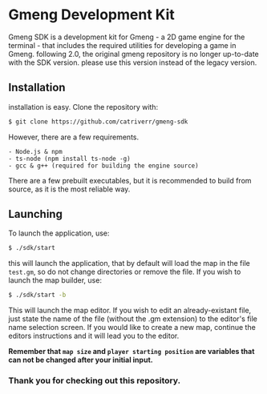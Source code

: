 # Gmeng Development Kit

Gmeng SDK is a development kit for Gmeng - a 2D game engine for the terminal - that includes the required utilities for developing a game in Gmeng.
following 2.0, the original gmeng repository is no longer up-to-date with the SDK version. please use this version instead of the legacy version.

## Installation 

installation is easy. Clone the repository with:
```sh
$ git clone https://github.com/catriverr/gmeng-sdk
```
However, there are a few requirements.
```
- Node.js & npm
- ts-node (npm install ts-node -g)
- gcc & g++ (required for building the engine source)
```
There are a few prebuilt executables, but it is recommended to build from source, as it is the most reliable way.

## Launching 

To launch the application, use:
```sh
$ ./sdk/start 
```
this will launch the application, that by default will load the map in the file `test.gm`, so do not change directories or remove the file.
If you wish to launch the map builder, use:
```sh
$ ./sdk/start -b
```
This will launch the map editor. If you wish to edit an already-existant file, just state the name of the file (without the .gm extension) to the editor's file name selection screen.
If you would like to create a new map, continue the editors instructions and it will lead you to the editor.

**Remember that `map size` and `player starting position` are variables that can not be changed after your initial input.**


### Thank you for checking out this repository.

